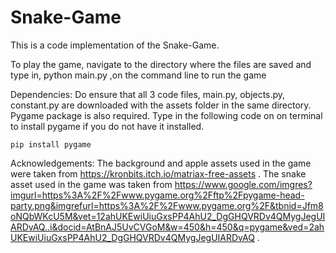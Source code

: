 # Snake-Game
This is a code implementation of the Snake-Game.

To play the game, navigate to the directory where the files are saved and type in,
python main.py 
,on the command line to run the game

Dependencies:
Do ensure that all 3 code files, main.py, objects.py, constant.py are downloaded with the assets folder in the same directory.
Pygame package is also required. Type in the following code on on terminal to install pygame if you do not have it installed.
```
pip install pygame
```

Acknowledgements:
The background and apple assets used in the game were taken from https://kronbits.itch.io/matriax-free-assets .
The snake asset used in the game was taken from https://www.google.com/imgres?imgurl=https%3A%2F%2Fwww.pygame.org%2Fftp%2Fpygame-head-party.png&imgrefurl=https%3A%2F%2Fwww.pygame.org%2F&tbnid=Jfm8oNQbWKcU5M&vet=12ahUKEwiUiuGxsPP4AhU2_DgGHQVRDv4QMygJegUIARDvAQ..i&docid=AtBnAJ5UvCVGoM&w=450&h=450&q=pygame&ved=2ahUKEwiUiuGxsPP4AhU2_DgGHQVRDv4QMygJegUIARDvAQ .
